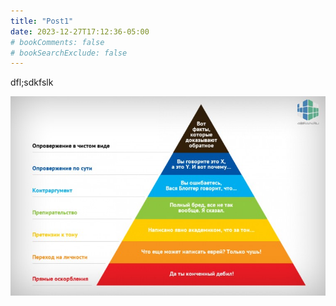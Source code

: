 ```yaml
---
title: "Post1"
date: 2023-12-27T17:12:36-05:00
# bookComments: false
# bookSearchExclude: false
---
```


dfl;sdkfslk

![title](piramida-grema.jpg)
